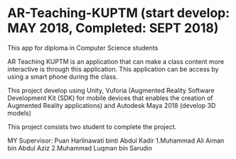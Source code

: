 # AR-Teaching-KUPTM (start develop: MAY 2018, Completed: SEPT 2018) 
This app for diploma in Computer Science  students

AR Teaching KUPTM is an application that can make a class content more interactive is 
through this application. This application can be access by using a smart phone during the 
class.

This project develop using Unity, Vuforia (Augmented Reality Software Development Kit (SDK) for mobile devices that 
enables the creation of Augmented Reality applications) and Autodesk Maya 2018 (develop 3D models)

This project consists two student to complete the project.

MY Supervisor: Puan Harlinawati binti Abdul Kadir
1.Muhammad Ali Aiman bin Abdul Aziz 
2.Muhammad Luqman bin Sarudin
